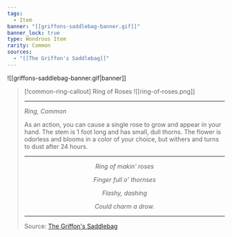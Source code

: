 ```yaml
---
tags:
  - Item
banner: "[[griffons-saddlebag-banner.gif]]"
banner_lock: true
type: Wondrous Item
rarity: Common
sources:
  - "[[The Griffon's Saddlebag]]"
---
```

![[griffons-saddlebag-banner.gif|banner]]
> [!common-ring-callout] Ring of Roses
> ![[ring-of-roses.png]]
> 
> ---
> 
> *Ring, Common*
> 
> As an action, you can cause a single rose to grow and appear in your hand. The stem is 1 foot long and has small, dull thorns. The flower is odorless and blooms in a color of your choice, but withers and turns to dust after 24 hours.
> ___
> <p style="text-align:center;"><i>Ring of makin' roses</i></p>
> <p style="text-align:center;"><i>Finger full o' thornses</i></p>
> <p style="text-align:center;"><i>Flashy, dashing</i></p>
> <p style="text-align:center;"><i>Could charm a drow.</i></p>
> 
> ---
> Source: [The Griffon's Saddlebag](https://www.thegriffonssaddlebag.com/)
